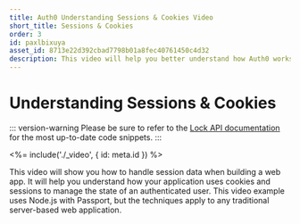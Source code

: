 ```yaml
---
title: Auth0 Understanding Sessions & Cookies Video
short_title: Sessions & Cookies
order: 3
id: paxlbixuya
asset_id: 8713e22d392cbad7798b01a8fec40761450c4d32
description: This video will help you better understand how Auth0 works with sessions and cookies in a traditional web application.
---
```

# Understanding Sessions &amp; Cookies

::: version-warning
Please be sure to refer to the [Lock API documentation](/libraries/lock/v10/api) for the most up-to-date code snippets.
:::

<%= include('./_video', { id: meta.id }) %>

This video will show you how to handle session data when building a web app. It will help you understand how your application uses cookies and sessions to manage the state of an authenticated user. This video example uses Node.js with Passport, but the techniques apply to any traditional server-based web application.

<div style="height: 50px"></div>
